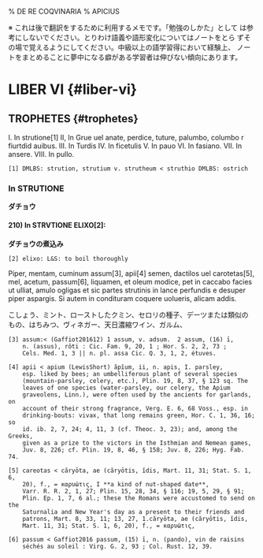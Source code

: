 % DE RE COQVINARIA
% APICIUS


※ これは後で翻訳をするために利用するメモです。「勉強のしかた」として
は参考にしないでください。とりわけ語義や語形変化についてはノートをとら
ずその場で覚えるようにしてください。中級以上の語学習得において経験上、
ノートをまとめることに夢中になる癖がある学習者は伸びない傾向にあります。


# LIBER VI {#liber-vi}


## TROPHETES {#trophetes}


I. In strutione[1]
II, In Grue uel anate, perdice, tuture, palumbo, columbo r fiurtdid auibus.
III. In Turdis
IV. In ficetulis
V. In pauo
VI. In fasiano.
VII. In ansere.
VIII. In pullo.

    [1] DMLBS: strution, strutium v. strutheum < struthio DMLBS: ostrich


### In STRUTIONE

**ダチョウ**

#### 210) In STRVTIONE ELIXO[2]:

**ダチョウの煮込み**

    [2] elixo: L&S: to boil thoroughly

Piper, mentam, cuminum assum[3], apii[4] semen, dactilos uel
carotetas[5], mel, acetum, passum[6], liquamen, et oleum modice, pet
in caccabo facies ut ulliat, amulo ogligas et sic partes strutinis in
lance perfundis e desuper piper aspargis. Si autem in condituram
coquere uolueris, alicam addis.

こしょう、ミント、ローストしたクミン、セロリの種子、デーツまたは類似の
もの、はちみつ、ヴィネガー、天日濃縮ワイン、ガルム、

    [3] assum:< (Gaffiot201612) 1 assum, v. adsum.  2 assum, (16) ī,
        n. (assus), rôti : Cic. Fam. 9, 20, 1 ; Hor. S. 2, 2, 73 ;
        Cels. Med. 1, 3 || n. pl. assa Cic. Q. 3, 1, 2, étuves.
  
    [4] apii < apium (LewisShort) ăpĭum, ii, n. apis, I. parsley,
        esp. liked by bees; an umbelliferous plant of several species
        (mountain-parsley, celery, etc.), Plin. 19, 8, 37, § 123 sq. The
        leaves of one species (water-parsley, our celery, the Apium
        graveolens, Linn.), were often used by the ancients for garlands, on
        account of their strong fragrance, Verg. E. 6, 68 Voss., esp. in
        drinking-bouts: vivax, that long remains green, Hor. C. 1, 36, 16; so
        id. ib. 2, 7, 24; 4, 11, 3 (cf. Theoc. 3, 23); and, among the Greeks,
        given as a prize to the victors in the Isthmian and Nemean games,
        Juv. 8, 226; cf. Plin. 19, 8, 46, § 158; Juv. 8, 226; Hyg. Fab. 74.

    [5] careotas < căryōta, ae (căryōtis, ĭdis, Mart. 11, 31; Stat. S. 1, 6,
        20), f., = καρυῶτις, I **a kind of nut-shaped date**,
        Varr. R. R. 2, 1, 27; Plin. 15, 28, 34, § 116; 19, 5, 29, § 91;
        Plin. Ep. 1, 7, 6 al.; these the Romans were accustomed to send on the
        Saturnalia and New Year's day as a present to their friends and
        patrons, Mart. 8, 33, 11; 13, 27, 1.căryōta, ae (căryōtis, ĭdis,
        Mart. 11, 31; Stat. S. 1, 6, 20), f., = καρυῶτις,

    [6] passum < Gaffiot2016 passum, (15) ī, n. (pando), vin de raisins
        séchés au soleil : Virg. G. 2, 93 ; Col. Rust. 12, 39.  
